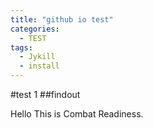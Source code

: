 ```yaml
---
title: "github io test"
categories:
  - TEST
tags:
  - Jykill
  - install
---
```


#test 1
##findout

Hello This is Combat Readiness.